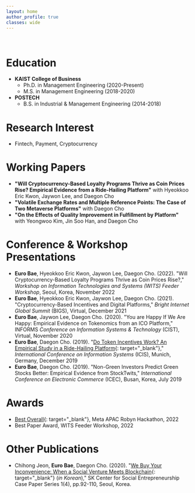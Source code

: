 ```yaml
---
layout: home
author_profile: true
classes: wide
---
```

&nbsp;
# Education
* **KAIST College of Business**
  - Ph.D. in Management Engineering (2020-Present)
  - M.S. in Management Engineering (2018-2020)
* **POSTECH**
  - B.S. in Industrial & Management Engineering (2014-2018)

# Research Interest
* Fintech, Payment, Cryptocurrency

# Working Papers
* **"Will Cryptocurrency-Based Loyalty Programs Thrive as Coin Prices Rise? Empirical Evidence from a Ride-Hailing Platform"** with Hyeokkoo Eric Kwon, Jaywon Lee, and Daegon Cho
* **"Volatile Exchange Rates and Multiple Reference Points: The Case of Two Metaverse Platforms"** with Daegon Cho
* **"On the Effects of Quality Improvement in Fulfillment by Platform"** with Yeongwoo Kim, Jin Soo Han, and Daegon Cho

# Conference & Workshop Presentations
* **Euro Bae**, Hyeokkoo Eric Kwon, Jaywon Lee, Daegon Cho. (2022). "Will Cryptocurrency-Based Loyalty Programs Thrive as Coin Prices Rise?," _Workshop on Information Technologies and Systems (WITS) Feeder Workshop_, Seoul, Korea, November 2022
* **Euro Bae**, Hyeokkoo Eric Kwon, Jaywon Lee, Daegon Cho. (2021). "Cryptocurrency-Based Incentives and Digital Platforms," _Bright Internet Global Summit_ (BIGS), Virtual, December 2021
* **Euro Bae**, Jaywon Lee, Daegon Cho. (2020). "You are Happy If We Are Happy: Empirical Evidence on Tokenomics from an ICO Platform," INFORMS _Conference on Information Systems & Technology_ (CIST), Virtual, November 2020
* **Euro Bae**, Daegon Cho. (2019). "[Do Token Incentives Work? An Empirical Study in a Ride-Hailing Platform](https://aisel.aisnet.org/icis2019/blockchain_fintech/blockchain_fintech/5/){: target="_blank"}," _International Conference on Information Systems_ (ICIS), Munich, Germany, December 2019
* **Euro Bae**, Daegon Cho. (2019). "Non-Green Investors Predict Green Stocks Better: Empirical Evidence from StockTwits," _International Conference on Electronic Commerce_ (ICEC), Busan, Korea, July 2019

# Awards 
* [Best Overall](https://devpost.com/software/toward-better-validation-and-interpretation-of-robyn){: target="_blank"}, Meta APAC Robyn Hackathon, 2022
* Best Paper Award, WITS Feeder Workshop, 2022

# Other Publications
* Chihong Jeon, **Euro Bae**, Daegon Cho. (2020). "[We Buy Your Inconvenience: When a Social Venture Meets Blockchain](https://sksecenter.kaist.ac.kr/bbs/download.php?bo_table=B34_1&wr_id=9&no=1){: target="_blank"} (_in Korean_)," SK Center for Social Entrepreneurship Case Paper Series 1(4), pp.92-110, Seoul, Korea.
